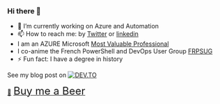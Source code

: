 ### Hi there 👋


- 🔭 I’m currently working on Azure and Automation
- 📫 How to reach me: by [Twitter](https://twitter.com/omiossec_med) or [linkedin](https://www.linkedin.com/in/omiossec/)
- I am an AZURE Microsoft [Most Valuable Professional](https://mvp.microsoft.com/en-us/PublicProfile/5003620?fullName=Olivier%20Miossec)
- I co-anime the French PowerShell and DevOps User Group [FRPSUG](https://frpsug.com/)
- ⚡ Fun fact: I have a degree in history

See my blog post on [![DEV.TO](https://d2fltix0v2e0sb.cloudfront.net/dev-badge.svg)](https://dev.to/omiossec)

<link href="https://fonts.googleapis.com/css?family=Cookie" rel="stylesheet"><a class="bmc-button" target="_blank" href="https://www.buymeacoffee.com/omiossec">🍺<span style="margin-left:5px;font-size:24px !important;">Buy me a Beer</span></a>
